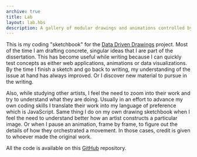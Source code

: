 ```yaml
---
archive: true
title: Lab
layout: lab.hbs
description: A gallery of modular drawings and animations controlled by data on HTML5 Canvas / JavaScript.
---
```


This is my coding "sketchbook" for the <a href="../">Data Driven Drawings</a> project. Most of the time I am drafting concrete, singular ideas that I are part of the dissertation. This has become useful while writing because I can quickly test concepts as either web applications, animations or data visualizations. By the time I finish a sketch and go back to writing, my understanding of the issue at hand has always improved. Or I discover new material to pursue in the writing.

Also, while studying other artists, I feel the need to zoom into their work and try to understand what they are doing. Usually in an effort to advance my own coding skills I translate their work into my language of preference which is JavaScript. Same thing I do on my own drawing sketchbook when I feel the need to understand better how an artist constructs a particular image. Or when I pause an animation, frame by frame, to figure out the details of how they orchestrated a movement. In those cases, credit is given to whoever made the original work.

All the code is available on this <a href="https://github.com/1cgonza/ddd/tree/master/src/lab" target="_blank" rel="noopener">GitHub</a> repository.
